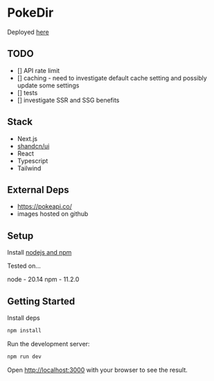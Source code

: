# PokeDir

Deployed [here](https://pokedir-five.vercel.app/)

## TODO

- [] API rate limit
- [] caching - need to investigate default cache setting and possibly update some settings
- [] tests
- [] investigate SSR and SSG benefits

## Stack

- Next.js
- [shandcn/ui](https://ui.shadcn.com/)
- React
- Typescript
- Tailwind

## External Deps

- https://pokeapi.co/
- images hosted on github

## Setup

Install [nodejs and npm](https://docs.npmjs.com/downloading-and-installing-node-js-and-npm)

Tested on...

node - 20.14
npm  - 11.2.0

## Getting Started

Install deps

```bash
npm install
```

Run the development server:

```bash
npm run dev
```

Open [http://localhost:3000](http://localhost:3000) with your browser to see the result.
